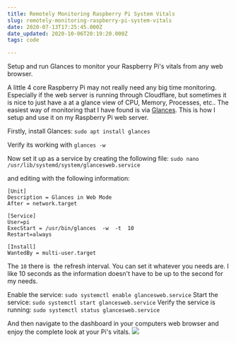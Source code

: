 ```yaml
---
title: Remotely Monitoring Raspberry Pi System Vitals
slug: remotely-monitoring-raspberry-pi-system-vitals
date: 2020-07-13T17:25:45.000Z
date_updated: 2020-10-06T20:19:20.000Z
tags: code

---
```


Setup and run Glances to monitor your Raspberry Pi's vitals from any web browser.
<!-- excerpt -->


A little 4 core Raspberry Pi may not really need any big time monitoring. Especially if the web server is running through Cloudflare, but sometimes it is nice to just have a at a glance view of CPU, Memory, Processes, etc.. The easiest way of monitoring that I have found is via [Glances](https://nicolargo.github.io/glances/). This is how I setup and use it on my Raspberry Pi web server.

Firstly, install Glances: `sudo apt install glances`

Verify its working with `glances -w`

Now set it up as a service by creating the following file: `sudo nano /usr/lib/systemd/system/glancesweb.service`

and editing with the following information:

    [Unit]
    Description = Glances in Web Mode
    After = network.target
    
    [Service]
    User=pi
    ExecStart = /usr/bin/glances  -w  -t  10
    Restart=always
    
    [Install]
    WantedBy = multi-user.target
    

The `10` there is  the refresh interval. You can set it whatever you needs are. I like 10 seconds as the information doesn't have to be up to the second for my needs.

Enable the service: `sudo systemctl enable glancesweb.service`
Start the service: `sudo systemctl start glancesweb.service`
Verify the service is running: `sudo systemctl status glancesweb.service`

And then navigate to the dashboard in your computers web browser and enjoy the complete look at your Pi's vitals.
![](/assets/img/posts/2020/07/Screenshot_2020-07-13-ubuntu---Glances.png)
